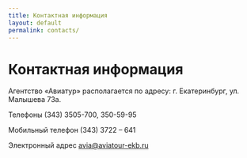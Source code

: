 ```yaml
---
title: Контактная информация
layout: default
permalink: contacts/
---
```


# Контактная информация

Агентство «Авиатур» располагается по адресу: г. Екатеринбург, ул. Малышева 73а.

Телефоны (343) 3505-700, 350-59-95

Мобильный телефон (343) 3722 – 641

Электронный адрес avia@aviatour-ekb.ru